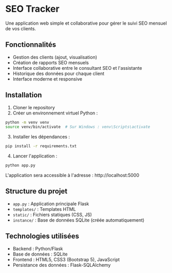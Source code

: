 # SEO Tracker

Une application web simple et collaborative pour gérer le suivi SEO mensuel de vos clients.

## Fonctionnalités

- Gestion des clients (ajout, visualisation)
- Création de rapports SEO mensuels
- Interface collaborative entre le consultant SEO et l'assistante
- Historique des données pour chaque client
- Interface moderne et responsive

## Installation

1. Cloner le repository
2. Créer un environnement virtuel Python :
```bash
python -m venv venv
source venv/bin/activate  # Sur Windows : venv\Scripts\activate
```

3. Installer les dépendances :
```bash
pip install -r requirements.txt
```

4. Lancer l'application :
```bash
python app.py
```

L'application sera accessible à l'adresse : http://localhost:5000

## Structure du projet

- `app.py` : Application principale Flask
- `templates/` : Templates HTML
- `static/` : Fichiers statiques (CSS, JS)
- `instance/` : Base de données SQLite (créée automatiquement)

## Technologies utilisées

- Backend : Python/Flask
- Base de données : SQLite
- Frontend : HTML5, CSS3 (Bootstrap 5), JavaScript
- Persistance des données : Flask-SQLAlchemy
